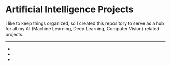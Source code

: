 # Artificial Intelligence Projects

I like to keep things organized, so I created this repository to serve as a hub for all my AI (Machine Learning, Deep Learning, Computer Vision) related projects.

---

- []() 
- []()
- []()

